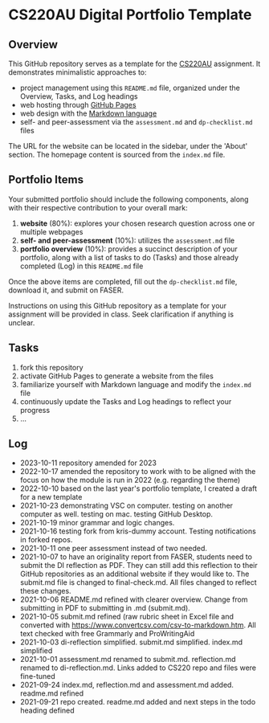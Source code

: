 # CS220AU Digital Portfolio Template

## Overview
This GitHub repository serves as a template for the [CS220AU](https://navigatingthedigitalworld.com/docs/cs220au) assignment. It demonstrates minimalistic approaches to:

- project management using this `README.md` file, organized under the Overview, Tasks, and Log headings
- web hosting through [GitHub Pages](https://pages.github.com/)
- web design with the [Markdown language](https://guides.github.com/features/mastering-markdown/)
- self- and peer-assessment via the `assessment.md` and `dp-checklist.md` files

The URL for the website can be located in the sidebar, under the 'About' section. The homepage content is sourced from the `index.md` file.

## Portfolio Items
Your submitted portfolio should include the following components, along with their respective contribution to your overall mark:

1. **website** (80%): explores your chosen research question across one or multiple webpages
2. **self- and peer-assessment** (10%): utilizes the `assessment.md` file
3. **portfolio overview** (10%): provides a succinct description of your portfolio, along with a list of tasks to do (Tasks) and those already completed (Log) in this `README.md` file

Once the above items are completed, fill out the `dp-checklist.md` file, download it, and submit on FASER.

Instructions on using this GitHub repository as a template for your assignment will be provided in class. Seek clarification if anything is unclear.

## Tasks
1. fork this repository
2. activate GitHub Pages to generate a website from the files
3. familiarize yourself with Markdown language and modify the `index.md` file
4. continuously update the Tasks and Log headings to reflect your progress
5. ... 


## Log
- 2023-10-11 repository amended for 2023
- 2022-10-17 amended the repository to work with to be aligned with the focus on how the module is run in 2022 (e.g. regarding the theme)
- 2022-10-10 based on the last year's portfolio template, I created a draft for a new template
- 2021-10-23 demonstrating VSC on computer. testing on another computer as well. testing on mac. testing GitHub Desktop. 
- 2021-10-19 minor grammar and logic changes. 
- 2021-10-16 testing fork from kris-dummy account. Testing notifications in forked repos. 
- 2021-10-11 one peer assessment instead of two needed.
- 2021-10-07 to have an originality report from FASER, students need to submit the DI reflection as PDF. They can still add this reflection to their GitHub repositories as an additional website if they would like to. The submit.md file is changed to final-check.md. All files changed to reflect these changes. 
- 2021-10-06 README.md refined with clearer overview. Change from submitting in PDF to submitting in .md (submit.md). 
- 2021-10-05 submit.md refined (raw rubric sheet in Excel file and converted with https://www.convertcsv.com/csv-to-markdown.htm. All text checked with free Grammarly and ProWritingAid
- 2021-10-03 di-reflection simplified. submit.md simplified. index.md simplified
- 2021-10-01 assessment.md renamed to submit.md. reflection.md renamed to di-reflection.md. Links added to CS220 repo and files were fine-tuned
- 2021-09-24 index.md, reflection.md and assessment.md added. readme.md refined
- 2021-09-21 repo created. readme.md added and next steps in the todo heading defined
